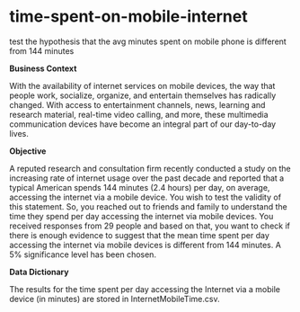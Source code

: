 # time-spent-on-mobile-internet
test the hypothesis that the avg minutes spent on mobile phone is different from 144 minutes

**Business Context**

With the availability of internet services on mobile devices, the way that people work, socialize, organize, and entertain themselves has radically changed. With access to entertainment channels, news, learning and research material, real-time video calling, and more, these multimedia communication devices have become an integral part of our day-to-day lives.

**Objective**

A reputed research and consultation firm recently conducted a study on the increasing rate of internet usage over the past decade and reported that a typical American spends 144 minutes (2.4 hours) per day, on average, accessing the internet via a mobile device. You wish to test the validity of this statement. So, you reached out to friends and family to understand the time they spend per day accessing the internet via mobile devices. You received responses from 29 people and based on that, you want to check if there is enough evidence to suggest that the mean time spent per day accessing the internet via mobile devices is different from 144 minutes. A 5% significance level has been chosen.

**Data Dictionary**

The results for the time spent per day accessing the Internet via a mobile device (in minutes) are stored in InternetMobileTime.csv.
